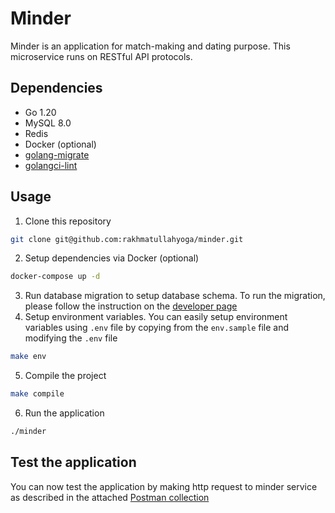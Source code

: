 # Minder
Minder is an application for match-making and dating purpose. This microservice runs on RESTful API protocols.

## Dependencies
- Go 1.20
- MySQL 8.0
- Redis
- Docker (optional)
- [golang-migrate](https://github.com/golang-migrate/migrate)
- [golangci-lint](https://github.com/golangci/golangci-lint)

## Usage
1. Clone this repository
```bash
git clone git@github.com:rakhmatullahyoga/minder.git
```
2. Setup dependencies via Docker (optional)
```bash
docker-compose up -d
```
3. Run database migration to setup database schema. To run the migration, please follow the instruction on the [developer page](https://pkg.go.dev/github.com/golang-migrate/migrate/cli#section-readme)
4. Setup environment variables. You can easily setup environment variables using `.env` file by copying from the `env.sample` file and modifying the `.env` file
```bash
make env
```
5. Compile the project
```bash
make compile
```
6. Run the application
```bash
./minder
```
## Test the application
You can now test the application by making http request to minder service as described in the attached [Postman collection](minder.postman_collection.json)